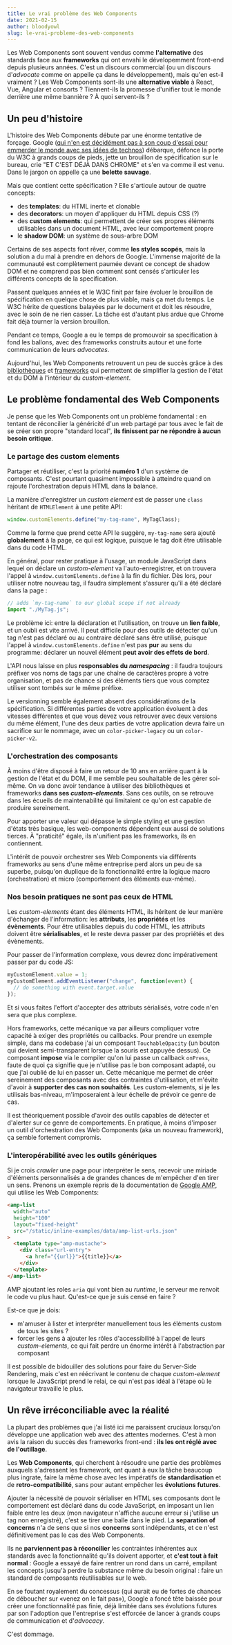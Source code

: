 ```yaml
---
title: Le vrai problème des Web Components
date: 2021-02-15
author: bloodyowl
slug: le-vrai-probleme-des-web-components
---
```


Les Web Components sont souvent vendus comme **l'alternative** des standards
face aux **frameworks** qui ont envahi le dévelopemment front-end depuis
plusieurs années. C'est un discours commercial (ou un discours d'_advocate_
comme on appelle ça dans le développement), mais qu'en est-il vraiment ? Les Web
Components sont-ils une **alternative viable** à React, Vue, Angular et consorts
? Tiennent-ils la promesse d'unifier tout le monde derrière une même bannière ?
À quoi servent-ils ?

## Un peu d'histoire

L'histoire des Web Components débute par une énorme tentative de forçage. Google
([qui n'en est décidément pas à son coup d'essai pour emmerder le monde avec ses idées de technos](https://pastebin.com/NUMTTrKj))
débarque, défonce la porte du W3C à grands coups de pieds, jette un brouillon de
spécification sur le bureau, crie "ET C'EST DÉJÀ DANS CHROME" et s'en va comme
il est venu. Dans le jargon on appelle ça une **belette sauvage**.

Mais que contient cette spécification ? Elle s'articule autour de quatre
concepts:

- des **templates**: du HTML inerte et clonable
- des **decorators**: un moyen d'appliquer du HTML depuis CSS (?)
- des **custom elements**: qui permettent de créer ses propres éléments
  utilisables dans un document HTML, avec leur comportement propre
- le **shadow DOM**: un système de sous-arbre DOM

Certains de ses aspects font rêver, comme **les styles scopés**, mais la
solution a du mal à prendre en dehors de Google. L'immense majorité de la
communauté est complètement paumée devant ce concept de shadow DOM et ne
comprend pas bien comment sont censés s'articuler les différents concepts de la
specification.

Passent quelques années et le W3C finit par faire évoluer le brouillon de
spécification en quelque chose de plus viable, mais ça met du temps. Le W3C
hérite de questions balayées par le document et doit les résoudre, avec le soin
de ne rien casser. La tâche est d'autant plus ardue que Chrome fait déjà tourner
la version brouillon.

Pendant ce temps, Google a eu le temps de promouvoir sa specification à fond les
ballons, avec des frameworks construits autour et une forte communication de
leurs _advocates_.

Aujourd'hui, les Web Components retrouvent un peu de succès grâce à des
[bibliothèques](https://lit-html.polymer-project.org) et
[frameworks](https://stenciljs.com) qui permettent de simplifier la gestion de
l'état et du DOM à l'intérieur du _custom-element_.

## Le problème fondamental des Web Components

Je pense que les Web Components ont un problème fondamental : en tentant de
réconcilier la généricité d'un web partagé par tous avec le fait de se créer son
propre "standard local", **ils finissent par ne répondre à aucun besoin
critique**.

### Le partage des custom elements

Partager et réutiliser, c'est la priorité **numéro 1** d'un système de
composants. C'est pourtant quasiment impossible à atteindre quand on rajoute
l'orchestration depuis HTML dans la balance.

La manière d'enregistrer un _custom element_ est de passer une `class` héritant
de `HTMLElement` à une petite API:

```javascript
window.customElements.define("my-tag-name", MyTagClass);
```

Comme la forme que prend cette API le suggère, `my-tag-name` sera ajouté
**globalement** à la page, ce qui est logique, puisque le tag doit être
utilisable dans du code HTML.

En général, pour rester pratique à l'usage, un module JavaScript dans lequel on
déclare un _custom-element_ va l'auto-enregistrer, et on trouvera l'appel à
`window.customElements.define` à la fin du fichier. Dès lors, pour utiliser
notre nouveau tag, il faudra simplement s'assurer qu'il a été déclaré dans la
page :

```javascript
// adds `my-tag-name` to our global scope if not already
import "./MyTag.js";
```

Le problème ici: entre la déclaration et l'utilisation, on trouve un **lien
faible**, et un oubli est vite arrivé. Il peut difficile pour des outils de
détecter qu'un tag n'est pas déclaré ou au contraire déclaré sans être utilisé,
puisque l'appel à `window.customElements.define` n'est pas **pur** au sens du
programme: déclarer un nouvel élément **peut avoir des effets de bord**.

L'API nous laisse en plus **responsables du _namespacing_** : il faudra toujours
préfixer vos noms de tags par une chaîne de caractères propre à votre
organisation, et pas de chance si des éléments tiers que vous comptez utiliser
sont tombés sur le même préfixe.

Le versionning semble également absent des considérations de la spécification.
Si différentes parties de votre application évoluent à des vitesses différentes
et que vous devez vous retrouver avec deux versions du même élément, l'une des
deux parties de votre application devra faire un sacrifice sur le nommage, avec
un `color-picker-legacy` ou un `color-picker-v2`.

### L'orchestration des composants

À moins d'être disposé à faire un retour de 10 ans en arrière quant à la gestion
de l'état et du DOM, il me semble peu souhaitable de les gérer soi-même. On va
donc avoir tendance à utiliser des bibliothèques et frameworks **dans ses
_custom-elements_**. Sans ces outils, on se retrouve dans les écueils de
maintenabilité qui limitaient ce qu'on est capable de produire sereinement.

Pour apporter une valeur qui dépasse le simple styling et une gestion d'états
très basique, les web-components dépendent eux aussi de solutions tierces. À
"praticité" égale, ils n'unifient pas les frameworks, ils en contiennent.

L'intérêt de pouvoir orchestrer ses Web Components via différents frameworks au
sens d'une même entreprise perd alors un peu de sa superbe, puisqu'on duplique
de la fonctionnalité entre la logique macro (orchestration) et micro
(comportement des éléments eux-même).

### Nos besoin pratiques ne sont pas ceux de HTML

Les _custom-elements_ étant des éléments HTML, ils héritent de leur manière
d'échanger de l'information: les **attributs**, les **propriétés** et les
**évènements**. Pour être utilisables depuis du code HTML, les attributs doivent
être **sérialisables**, et le reste devra passer par des propriétés et des
évènements.

Pour passer de l'information complexe, vous devrez donc impérativement passer
par du code JS:

```javascript
myCustomElement.value = 1;
myCustomElement.addEventListener("change", function(event) {
  // do something with event.target.value
});
```

Et si vous faites l'effort d'accepter des attributs sérialisés, votre code n'en
sera que plus complexe.

Hors frameworks, cette mécanique va par ailleurs compliquer votre capacité à
exiger des propriétés ou callbacks. Pour prendre un exemple simple, dans ma
codebase j'ai un composant `TouchableOpacity` (un bouton qui devient
semi-transparent lorsque la souris est appuyée dessus). Ce composant **impose**
via le compiler qu'on lui passe un callback `onPress`, faute de quoi ça signifie
que je n'utilise pas le bon composant adapté, ou que j'ai oublié de lui en
passer un. Cette mécanique me permet de créer sereinement des composants avec
des contraintes d'utilisation, et m'évite d'avoir à **supporter des cas non
souhaités**. Les custom-elements, si je les utilisais bas-niveau, m'imposeraient
à leur échelle de prévoir ce genre de cas.

Il est théoriquement possible d'avoir des outils capables de détecter et
d'alerter sur ce genre de comportements. En pratique, à moins d'imposer un outil
d'orchestration des Web Components (aka un nouveau framework), ça semble
fortement compromis.

### L'interopérabilité avec les outils génériques

Si je crois _crawler_ une page pour interpréter le sens, recevoir une miriade
d'éléments personnalisés a de grandes chances de m'empêcher d'en tirer un sens.
Prenons un exemple repris de la documentation de [Google AMP](https://amp.dev),
qui utilise les Web Components:

```html
<amp-list
  width="auto"
  height="100"
  layout="fixed-height"
  src="/static/inline-examples/data/amp-list-urls.json"
>
  <template type="amp-mustache">
    <div class="url-entry">
      <a href="{{url}}">{{title}}</a>
    </div>
  </template>
</amp-list>
```

AMP ajoutant les roles `aria` qui vont bien au _runtime_, le serveur me renvoit
le code vu plus haut. Qu'est-ce que je suis censé en faire ?

Est-ce que je dois:

- m'amuser à lister et interpréter manuellement tous les éléments custom de tous
  les sites ?
- forcer les gens à ajouter les rôles d'accessibilité à l'appel de leurs
  _custom-elements_, ce qui fait perdre un énorme intérêt à l'abstraction par
  composant

Il est possible de bidouiller des solutions pour faire du Server-Side Rendering,
mais c'est en réécrivant le contenu de chaque _custom-element_ lorsque le
JavaScript prend le relai, ce qui n'est pas idéal à l'étape où le navigateur
travaille le plus.

## Un rêve irréconciliable avec la réalité

La plupart des problèmes que j'ai listé ici me paraissent cruciaux lorsqu'on
développe une application web avec des attentes modernes. C'est à mon avis la
raison du succès des frameworks front-end : **ils les ont réglé avec de
l'outillage**.

Les **Web Components**, qui cherchent à résoudre une partie des problèmes
auxquels s'adressent les framework, ont quant à eux la tâche beaucoup plus
ingrate, faire la même chose avec les impératifs de **standardisation** et de
**retro-compatibilité**, sans pour autant empêcher les **évolutions futures**.

Ajouter la nécessité de pouvoir sérialiser en HTML ses composants dont le
comportement est déclaré dans du code JavaScript, en imposant un lien faible
entre les deux (mon navigateur n'affiche aucune erreur si j'utilise un tag non
enregistré), c'est se tirer une balle dans le pied. La **separation of
concerns** n'a de sens que si nos **concerns** sont indépendants, et ce n'est
définitivement pas le cas des Web Components.

Ils ne **parviennent pas à réconcilier** les contraintes inhérentes aux
standards avec la fonctionnalité qu'ils doivent apporter, et **c'est tout à fait
normal** : Google a essayé de faire rentrer un rond dans un carré, empilant les
concepts jusqu'à perdre la substance même du besoin original : faire un standard
de composants réutilisables sur le web.

En se foutant royalement du concessus (qui aurait eu de fortes de chances de
déboucher sur «venez on le fait pas»), Google a foncé tête baissée pour créer
une fonctionnalité pas finie, déjà limitée dans ses évolutions futures par son
l'adoption que l'entreprise s'est efforcée de lancer à grands coups de
communication et d'_advocacy_.

C'est dommage.
